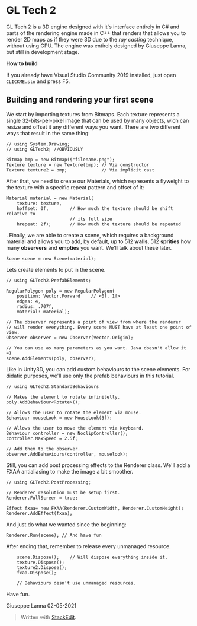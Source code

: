 # GL Tech 2

GL Tech 2 is a 3D engine designed with it's interface entirely in C# and parts of the rendering engine made in C++ that renders that allows you to render 2D maps as if they were 3D due to the _ray casting_ technique, without using GPU. The engine was entirely designed by Giuseppe Lanna, but still in development stage.

**How to build**

If you already have Visual Studio Community 2019 installed, just open `CLICKME.sln` and press F5.

## Building and rendering your first scene

We start by importing textures from Bitmaps. Each texture represents a single 32-bits-per-pixel image that can be used by many objects, wich can resize and offset it any different ways you want. There are two different ways that result in the same thing:

	// using System.Drawing;
	// using GLTech2; //OBVIOUSLY
	
	Bitmap bmp = new Bitmap($"filename.png");
	Texture texture = new Texture(bmp); // Via constructor
	Texture texture2 = bmp; 			// Via implicit cast

After that, we need to create our Materials, which represents a flyweight to the texture with a specific repeat pattern and offset of it:

	Material material = new Material(
		texture: texture,
		hoffset: 0f,		// How much the texture should be shift relative to
							// its full size
		hrepeat: 2f);		// How much the texture should be repeated
.
Finally, we are able to create a scene, which requires a background material and allows you to add, by default, up to 512 **walls**, 512 **sprities** how many **observers** and **empties** you want. We'll talk about these later.

	Scene scene = new Scene(material);

Lets create elements to put in the scene.

	// using GLTech2.PrefabElements;
	
	RegularPolygon poly = new RegularPolygon(
		position: Vector.Forward	// <0f, 1f>
		edges: 4, 				
		radius: .707f,
		material: material);
	
	// The observer represents a point of view from where the renderer
	// will render everything. Every scene MUST have at least one point of view.
	Observer observer = new Observer(Vector.Origin);
	
	// You can use as many parameters as you want. Java doesn't allow it =)
	scene.AddElements(poly, observer);

Like in Unity3D, you can add custom behaviours to the scene elements. For didatic purposes, we'll use only the prefab behaviours in this tutorial.

	// using GLTech2.StandardBehaviours

	// Makes the element to rotate infinitelly.
	poly.AddBehaviour<Rotate>();
	
	// Allows the user to rotate the element via mouse.
	Behaviour mouseLook = new MouseLook(3f);
	
	// Allows the user to move the element via Keyboard.
	Behaviour controller = new NoclipController();
	controller.MaxSpeed = 2.5f;

	// Add them to the observer.
	observer.AddBehaviours(controller, mouselook);

Still, you can add post processing effects to the Renderer class. We'll add a FXAA antialiasing to make the image a bit smoother.

	// using GLTech2.PostProcessing;
	
	// Renderer resolution must be setup first.
	Renderer.FullScreen = true;
	
	Effect fxaa= new FXAA(Renderer.CustomWidth, Renderer.CustomHeight);
	Renderer.AddEffect(fxaa);

And just do what we wanted since the beginning:

	Renderer.Run(scene); // And have fun

After ending that, remember to release every unmanaged resource.

		scene.Dispose();	// Will dispose everything inside it.
		texture.Dispose();
		texture2.Dispose();
		fxaa.Dispose();
		
		// Behaviours desn't use unmanaged resources.

Have fun.

Giuseppe Lanna
02-05-2021
> Written with [StackEdit](https://stackedit.io/).